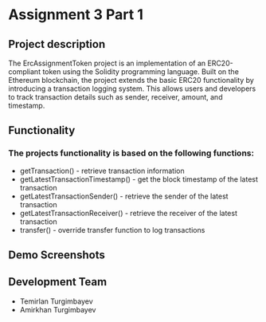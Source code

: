 # Assignment 3 Part 1
## Project description
The ErcAssignmentToken project is an implementation of an ERC20-compliant token using the Solidity programming language. Built on the Ethereum blockchain, the project extends the basic ERC20 functionality by introducing a transaction logging system. This allows users and developers to track transaction details such as sender, receiver, amount, and timestamp.
## Functionality
### The projects functionality is based on the following functions:
+ getTransaction() - retrieve transaction information
+ getLatestTransactionTimestamp() - get the block timestamp of the latest transaction
+ getLatestTransactionSender() - retrieve the sender of the latest transaction
+ getLatestTransactionReceiver() - retrieve the receiver of the latest transaction
+ transfer() - override transfer function to log transactions
## Demo Screenshots

## Development Team
+ Temirlan Turgimbayev
+ Amirkhan Turgimbayev
